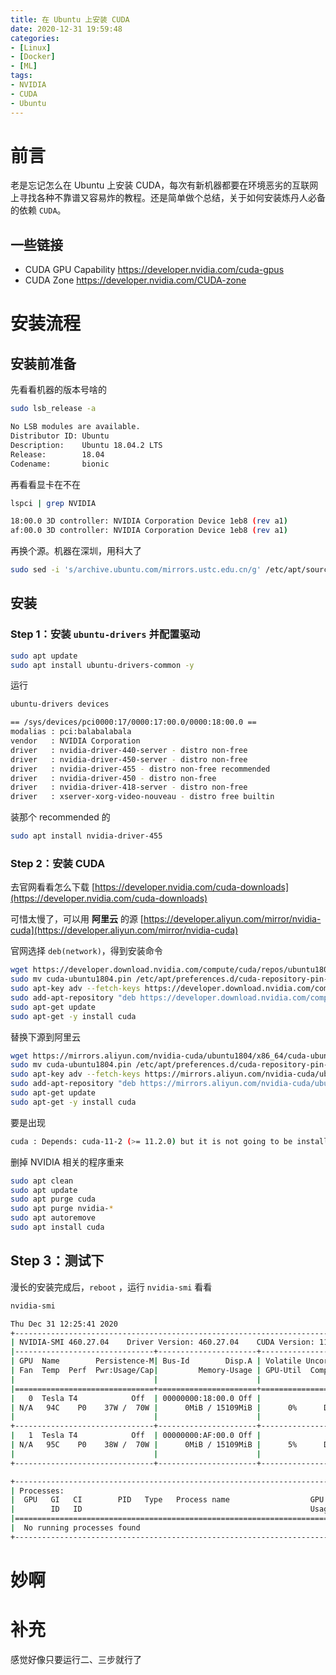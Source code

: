 ```yaml
---
title: 在 Ubuntu 上安装 CUDA
date: 2020-12-31 19:59:48
categories:
- [Linux]
- [Docker]
- [ML]
tags:
- NVIDIA
- CUDA
- Ubuntu
---
```


# 前言

老是忘记怎么在 Ubuntu 上安装 CUDA，每次有新机器都要在环境恶劣的互联网上寻找各种不靠谱又容易炸的教程。还是简单做个总结，关于如何安装炼丹人必备的依赖 `CUDA`。

## 一些链接

- CUDA GPU Capability https://developer.nvidia.com/cuda-gpus
- CUDA Zone https://developer.nvidia.com/CUDA-zone

# 安装流程

## 安装前准备

先看看机器的版本号啥的

```bash
sudo lsb_release -a

No LSB modules are available.
Distributor ID: Ubuntu
Description:    Ubuntu 18.04.2 LTS
Release:        18.04
Codename:       bionic
```

再看看显卡在不在

```bash
lspci | grep NVIDIA

18:00.0 3D controller: NVIDIA Corporation Device 1eb8 (rev a1)
af:00.0 3D controller: NVIDIA Corporation Device 1eb8 (rev a1)
```

再换个源。机器在深圳，用科大了

```bash
sudo sed -i 's/archive.ubuntu.com/mirrors.ustc.edu.cn/g' /etc/apt/sources.list
```

## 安装

### Step 1：安装 `ubuntu-drivers` 并配置驱动

```bash
sudo apt update
sudo apt install ubuntu-drivers-common -y
```

运行

```bash
ubuntu-drivers devices

== /sys/devices/pci0000:17/0000:17:00.0/0000:18:00.0 ==
modalias : pci:balabalabala
vendor   : NVIDIA Corporation
driver   : nvidia-driver-440-server - distro non-free
driver   : nvidia-driver-450-server - distro non-free
driver   : nvidia-driver-455 - distro non-free recommended
driver   : nvidia-driver-450 - distro non-free
driver   : nvidia-driver-418-server - distro non-free
driver   : xserver-xorg-video-nouveau - distro free builtin
```

装那个 recommended 的

```bash
sudo apt install nvidia-driver-455
```

<!--more-->

### Step 2：安装 CUDA

去官网看看怎么下载 [https://developer.nvidia.com/cuda-downloads](https://developer.nvidia.com/cuda-downloads)

可惜太慢了，可以用 **阿里云** 的源 [https://developer.aliyun.com/mirror/nvidia-cuda](https://developer.aliyun.com/mirror/nvidia-cuda)

官网选择 `deb(network)`，得到安装命令

```bash
wget https://developer.download.nvidia.com/compute/cuda/repos/ubuntu1804/x86_64/cuda-ubuntu1804.pin
sudo mv cuda-ubuntu1804.pin /etc/apt/preferences.d/cuda-repository-pin-600
sudo apt-key adv --fetch-keys https://developer.download.nvidia.com/compute/cuda/repos/ubuntu1804/x86_64/7fa2af80.pub
sudo add-apt-repository "deb https://developer.download.nvidia.com/compute/cuda/repos/ubuntu1804/x86_64/ /"
sudo apt-get update
sudo apt-get -y install cuda
```

替换下源到阿里云

```bash
wget https://mirrors.aliyun.com/nvidia-cuda/ubuntu1804/x86_64/cuda-ubuntu1804.pin
sudo mv cuda-ubuntu1804.pin /etc/apt/preferences.d/cuda-repository-pin-600
sudo apt-key adv --fetch-keys https://mirrors.aliyun.com/nvidia-cuda/ubuntu1804/x86_64/7fa2af80.pub
sudo add-apt-repository "deb https://mirrors.aliyun.com/nvidia-cuda/ubuntu1804/x86_64/ /"
sudo apt-get update
sudo apt-get -y install cuda
```

要是出现

```bash
cuda : Depends: cuda-11-2 (>= 11.2.0) but it is not going to be installed
```

删掉 NVIDIA 相关的程序重来

```bash
sudo apt clean
sudo apt update
sudo apt purge cuda
sudo apt purge nvidia-*
sudo apt autoremove
sudo apt install cuda
```

## Step 3：测试下

漫长的安装完成后，`reboot` ，运行 `nvidia-smi` 看看

```bash
nvidia-smi

Thu Dec 31 12:25:41 2020
+-----------------------------------------------------------------------------+
| NVIDIA-SMI 460.27.04    Driver Version: 460.27.04    CUDA Version: 11.2     |
|-------------------------------+----------------------+----------------------+
| GPU  Name        Persistence-M| Bus-Id        Disp.A | Volatile Uncorr. ECC |
| Fan  Temp  Perf  Pwr:Usage/Cap|         Memory-Usage | GPU-Util  Compute M. |
|                               |                      |               MIG M. |
|===============================+======================+======================|
|   0  Tesla T4            Off  | 00000000:18:00.0 Off |                    0 |
| N/A   94C    P0    37W /  70W |      0MiB / 15109MiB |      0%      Default |
|                               |                      |                  N/A |
+-------------------------------+----------------------+----------------------+
|   1  Tesla T4            Off  | 00000000:AF:00.0 Off |                    0 |
| N/A   95C    P0    38W /  70W |      0MiB / 15109MiB |      5%      Default |
|                               |                      |                  N/A |
+-------------------------------+----------------------+----------------------+

+-----------------------------------------------------------------------------+
| Processes:                                                                  |
|  GPU   GI   CI        PID   Type   Process name                  GPU Memory |
|        ID   ID                                                   Usage      |
|=============================================================================|
|  No running processes found                                                 |
+-----------------------------------------------------------------------------+
```

# 妙啊

# 补充

感觉好像只要运行二、三步就行了
